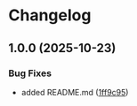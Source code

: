 # Changelog

## 1.0.0 (2025-10-23)


### Bug Fixes

* added README.md ([1ff9c95](https://github.com/bmartens88/ConventionalCITest/commit/1ff9c9500014305140a87b5ca7a22ec7f43c7d64))
